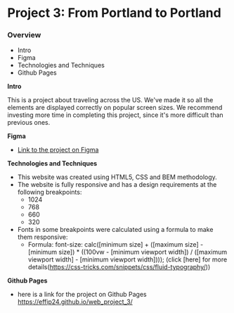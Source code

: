 # Project 3: From Portland to Portland

### Overview
* Intro
* Figma
* Technologies and Techniques
* Github Pages

**Intro**

This is a project about traveling across the US. We've made it so all the elements are displayed correctly on popular screen sizes. We recommend investing more time in completing this project, since it's more difficult than previous ones.

**Figma**

* [Link to the project on Figma](https://www.figma.com/file/AtbNbstbxWPcMqvF061V0R/Sprint-3%3A-From-Portland-to-Portland-%7C-desktop-%2B-mobile?node-id=0%3A1)

**Technologies and Techniques**

* This website was created using HTML5, CSS and BEM methodology.
* The website is fully responsive and has a design requirements at the following breakpoints:
  * 1024
  * 768
  * 660
  * 320
* Fonts in some breakpoints were calculated using a formula to make them responsive:
  * Formula: font-size: calc([minimum size] + ([maximum size] - [minimum size]) * ((100vw - [minimum viewport width]) / ([maximum viewport width] - [minimum viewport width]))); (click [here] for more details(https://css-tricks.com/snippets/css/fluid-typography/))


**Github Pages**
* here is a link for the project on Github Pages https://effip24.github.io/web_project_3/

